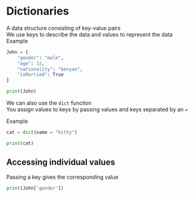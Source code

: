 # Dictionaries

A data structure consisting of key-value pairs  
We use keys to describe the data and values to represent the data  
Example  

```py
John = {
    "gender": "male",
    "age": 32,
    "nationality": "kenyan",
    "isMarried": True
}

print(John)
```

We can also use the `dict` function  
You assign values to keys by passing values and keys separated by an `=`  

Example  

```py
cat = dict(name = "kitty")

print(cat)
```

## Accessing individual values

Passing a key gives the corresponding value  

```py
print(John['gender'])
```
